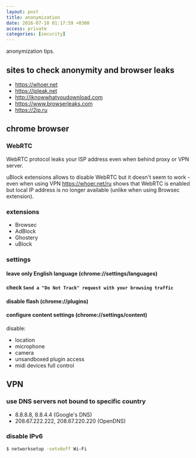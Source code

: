 ```yaml
---
layout: post
title: anonymization
date: 2016-07-10 01:17:59 +0300
access: private
categories: [security]
---
```


anonymization tips.

<!-- more -->

sites to check anonymity and browser leaks
------------------------------------------

- <https://whoer.net>
- <https://ipleak.net>
- <http://iknowwhatyoudownload.com>
- <https://www.browserleaks.com>
- <https://2ip.ru>

chrome browser
--------------

### WebRTC

WebRTC protocol leaks your ISP address even when behind proxy or VPN server.

uBlock extensions allows to disable WebRTC but it doesn't seem to work -
even when using VPN <https://whoer.net/ru> shows that WebRTC is enabled but
local IP address is no longer available (unlike when using Browsec extension).

### extensions

- Browsec
- AdBlock
- Ghostery
- uBlock

### settings

#### leave only English language (chrome://settings/languages)

#### check `Send a "Do Not Track" request with your browsing traffic`

#### disable flash (chrome://plugins)

#### configure content settings (chrome://settings/content)

disable:

- location
- microphone
- camera
- unsandboxed plugin access
- midi devices full control

VPN
---

### use DNS servers not bound to specific country

- 8.8.8.8, 8.8.4.4 (Google's DNS)
- 208.67.222.222, 208.67.220.220 (OpenDNS)

### disable IPv6

```sh
$ networksetup -setv6off Wi-Fi
```
